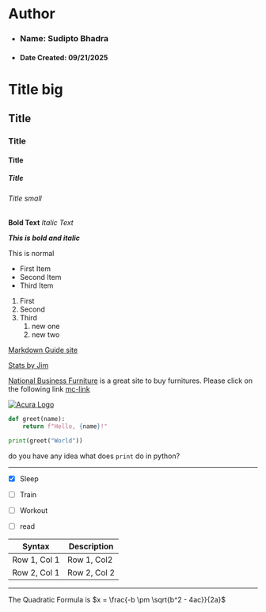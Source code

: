 # Author


- ### Name: Sudipto Bhadra 

- #### Date Created: 09/21/2025



# Title big
## Title
### Title
#### Title
##### Title
###### Title small

**Bold Text**
*Italic Text*

***This is bold and italic***

This is normal

- First Item
- Second Item
- Third Item


1. First
2. Second
3. Third
    1. new one
    2. new two


[Markdown Guide site](https://www.markdownguide.org/basic-syntax/)

[Stats by Jim](https://statisticsbyjim.com "click here to get started")
     

[National Business Furniture][mc-link] is a great site to buy furnitures. Please click on the following link [mc-link]

[mc-link]:https://www.nationalbusinessfurniture.com/



[![Acura Logo](C:\Users\bhadr\Downloads\acura.jpg)](https://www.acura.com/)








```python
def greet(name):
    return f"Hello, {name}!"

print(greet("World"))
```






do you have any idea what does `print` do in python?




---








- [x] Sleep
- [ ] Train
- [ ] Workout
- [ ] read





| Syntax      | Description |
| ----------- | ----------- |
| Row 1, Col 1      | Row 1, Col2 |
| Row 2, Col 1      | Row 2, Col 2  |



---



The Quadratic Formula is $x = \frac{-b \pm \sqrt{b^2 - 4ac}}{2a}$

